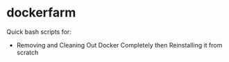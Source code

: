 # dockerfarm

Quick bash scripts for:
- Removing and Cleaning Out Docker Completely then Reinstalling it from scratch
